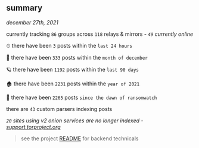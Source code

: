 
## summary
_december 27th, 2021_

currently tracking `86` groups across `118` relays & mirrors - _`49` currently online_

⏲ there have been `3` posts within the `last 24 hours`

🦈 there have been `333` posts within the `month of december`

🪐 there have been `1192` posts within the `last 90 days`

🏚 there have been `2231` posts within the `year of 2021`

🦕 there have been `2265` posts `since the dawn of ransomwatch`

there are `43` custom parsers indexing posts

_`20` sites using v2 onion services are no longer indexed - [support.torproject.org](https://support.torproject.org/onionservices/v2-deprecation/)_

> see the project [README](https://github.com/thetanz/ransomwatch#ransomwatch--) for backend technicals
